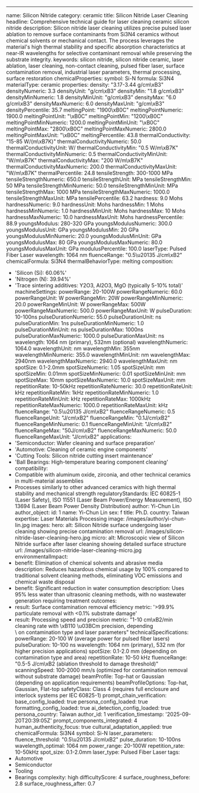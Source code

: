 ---
name: Silicon Nitride
category: ceramic
title: Silicon Nitride Laser Cleaning
headline: Comprehensive technical guide for laser cleaning ceramic silicon nitride
description: Silicon nitride laser cleaning utilizes precise pulsed laser ablation
  to remove surface contaminants from Si3N4 ceramics without chemical solvents or
  mechanical contact. The process leverages the material's high thermal stability
  and specific absorption characteristics at near-IR wavelengths for selective contaminant
  removal while preserving the substrate integrity.
keywords: silicon nitride, silicon nitride ceramic, laser ablation, laser cleaning,
  non-contact cleaning, pulsed fiber laser, surface contamination removal, industrial
  laser parameters, thermal processing, surface restoration
chemicalProperties:
  symbol: Si-N
  formula: Si3N4
  materialType: ceramic
properties:
  density: "3.17-3.44 g/cm\xB3"
  densityNumeric: 3.3
  densityUnit: "g/cm\xB3"
  densityMin: "1.8 g/cm\xB3"
  densityMinNumeric: 1.8
  densityMinUnit: "g/cm\xB3"
  densityMax: "6.0 g/cm\xB3"
  densityMaxNumeric: 6.0
  densityMaxUnit: "g/cm\xB3"
  densityPercentile: 35.7
  meltingPoint: "1900\xB0C"
  meltingPointNumeric: 1900.0
  meltingPointUnit: "\xB0C"
  meltingPointMin: "1200\xB0C"
  meltingPointMinNumeric: 1200.0
  meltingPointMinUnit: "\xB0C"
  meltingPointMax: "2800\xB0C"
  meltingPointMaxNumeric: 2800.0
  meltingPointMaxUnit: "\xB0C"
  meltingPercentile: 43.8
  thermalConductivity: "15-85 W/(m\xB7K)"
  thermalConductivityNumeric: 50.0
  thermalConductivityUnit: W/
  thermalConductivityMin: "0.5 W/m\xB7K"
  thermalConductivityMinNumeric: 0.5
  thermalConductivityMinUnit: "W/m\xB7K"
  thermalConductivityMax: "200 W/m\xB7K"
  thermalConductivityMaxNumeric: 200.0
  thermalConductivityMaxUnit: "W/m\xB7K"
  thermalPercentile: 24.8
  tensileStrength: 300-1000 MPa
  tensileStrengthNumeric: 650.0
  tensileStrengthUnit: MPa
  tensileStrengthMin: 50 MPa
  tensileStrengthMinNumeric: 50.0
  tensileStrengthMinUnit: MPa
  tensileStrengthMax: 1000 MPa
  tensileStrengthMaxNumeric: 1000.0
  tensileStrengthMaxUnit: MPa
  tensilePercentile: 63.2
  hardness: 9.0 Mohs
  hardnessNumeric: 9.0
  hardnessUnit: Mohs
  hardnessMin: 1 Mohs
  hardnessMinNumeric: 1.0
  hardnessMinUnit: Mohs
  hardnessMax: 10 Mohs
  hardnessMaxNumeric: 10.0
  hardnessMaxUnit: Mohs
  hardnessPercentile: 88.9
  youngsModulus: 280-320 GPa
  youngsModulusNumeric: 300.0
  youngsModulusUnit: GPa
  youngsModulusMin: 20 GPa
  youngsModulusMinNumeric: 20.0
  youngsModulusMinUnit: GPa
  youngsModulusMax: 80 GPa
  youngsModulusMaxNumeric: 80.0
  youngsModulusMaxUnit: GPa
  modulusPercentile: 100.0
  laserType: Pulsed Fiber Laser
  wavelength: 1064 nm
  fluenceRange: "0.5\u20135 J/cm\xB2"
  chemicalFormula: Si3N4
  thermalBehaviorType: melting
composition:
- 'Silicon (Si): 60.06%'
- 'Nitrogen (N): 39.94%'
- 'Trace sintering additives: Y2O3, Al2O3, MgO (typically 5-10% total)'
machineSettings:
  powerRange: 20-100W
  powerRangeNumeric: 60.0
  powerRangeUnit: W
  powerRangeMin: 20W
  powerRangeMinNumeric: 20.0
  powerRangeMinUnit: W
  powerRangeMax: 500W
  powerRangeMaxNumeric: 500.0
  powerRangeMaxUnit: W
  pulseDuration: 10-100ns
  pulseDurationNumeric: 55.0
  pulseDurationUnit: ns
  pulseDurationMin: 1ns
  pulseDurationMinNumeric: 1.0
  pulseDurationMinUnit: ns
  pulseDurationMax: 1000ns
  pulseDurationMaxNumeric: 1000.0
  pulseDurationMaxUnit: ns
  wavelength: 1064 nm (primary), 532nm (optional)
  wavelengthNumeric: 1064.0
  wavelengthUnit: nm
  wavelengthMin: 355nm
  wavelengthMinNumeric: 355.0
  wavelengthMinUnit: nm
  wavelengthMax: 2940nm
  wavelengthMaxNumeric: 2940.0
  wavelengthMaxUnit: nm
  spotSize: 0.1-2.0mm
  spotSizeNumeric: 1.05
  spotSizeUnit: mm
  spotSizeMin: 0.01mm
  spotSizeMinNumeric: 0.01
  spotSizeMinUnit: mm
  spotSizeMax: 10mm
  spotSizeMaxNumeric: 10.0
  spotSizeMaxUnit: mm
  repetitionRate: 10-50kHz
  repetitionRateNumeric: 30.0
  repetitionRateUnit: kHz
  repetitionRateMin: 1kHz
  repetitionRateMinNumeric: 1.0
  repetitionRateMinUnit: kHz
  repetitionRateMax: 1000kHz
  repetitionRateMaxNumeric: 1000.0
  repetitionRateMaxUnit: kHz
  fluenceRange: "0.5\u20135 J/cm\xB2"
  fluenceRangeNumeric: 0.5
  fluenceRangeUnit: "J/cm\xB2"
  fluenceRangeMin: "0.1J/cm\xB2"
  fluenceRangeMinNumeric: 0.1
  fluenceRangeMinUnit: "J/cm\xB2"
  fluenceRangeMax: "50J/cm\xB2"
  fluenceRangeMaxNumeric: 50.0
  fluenceRangeMaxUnit: "J/cm\xB2"
applications:
- 'Semiconductor: Wafer cleaning and surface preparation'
- 'Automotive: Cleaning of ceramic engine components'
- 'Cutting Tools: Silicon nitride cutting insert maintenance'
- 'Ball Bearings: High-temperature bearing component cleaning'
compatibility:
- Compatible with aluminum oxide, zirconia, and other technical ceramics in multi-material
  assemblies
- Processes similarly to other advanced ceramics with high thermal stability and mechanical
  strength
regulatoryStandards: IEC 60825-1 (Laser Safety), ISO 11551 (Laser Beam Power/Energy
  Measurement), ISO 13694 (Laser Beam Power Density Distribution)
author: Yi-Chun Lin
author_object:
  id: 1
  name: Yi-Chun Lin
  sex: f
  title: Ph.D.
  country: Taiwan
  expertise: Laser Materials Processing
  image: /images/author/yi-chun-lin.jpg
images:
  hero:
    alt: Silicon Nitride surface undergoing laser cleaning showing precise contamination
      removal
    url: /images/silicon-nitride-laser-cleaning-hero.jpg
  micro:
    alt: Microscopic view of Silicon Nitride surface after laser cleaning showing
      detailed surface structure
    url: /images/silicon-nitride-laser-cleaning-micro.jpg
environmentalImpact:
- benefit: Elimination of chemical solvents and abrasive media
  description: Reduces hazardous chemical usage by 100% compared to traditional solvent
    cleaning methods, eliminating VOC emissions and chemical waste disposal
- benefit: Significant reduction in water consumption
  description: Uses 95% less water than ultrasonic cleaning methods, with no wastewater
    generation requiring treatment
outcomes:
- result: Surface contamination removal efficiency
  metric: '>99.9% particulate removal with <0.1% substrate damage'
- result: Processing speed and precision
  metric: "1-10 cm\xB2/min cleaning rate with \xB110 \u03BCm precision, depending\
    \ on contamination type and laser parameters"
technicalSpecifications:
  powerRange: 20-100 W (average power for pulsed fiber lasers)
  pulseDuration: 10-100 ns
  wavelength: 1064 nm (primary), 532 nm (for higher precision applications)
  spotSize: 0.1-2.0 mm (depending on contamination type and area)
  repetitionRate: 10-50 kHz
  fluenceRange: "0.5-5 J/cm\xB2 (ablation threshold to damage threshold)"
  scanningSpeed: 100-2000 mm/s (optimized for contamination removal without substrate
    damage)
  beamProfile: Top-hat or Gaussian (depending on application requirements)
  beamProfileOptions: Top-hat, Gaussian, Flat-top
  safetyClass: Class 4 (requires full enclosure and interlock systems per IEC 60825-1)
prompt_chain_verification:
  base_config_loaded: true
  persona_config_loaded: true
  formatting_config_loaded: true
  ai_detection_config_loaded: true
  persona_country: Taiwan
  author_id: 1
  verification_timestamp: '2025-09-20T20:39:05Z'
  prompt_components_integrated: 4
  human_authenticity_focus: true
  cultural_adaptation_applied: true
chemicalFormula: Si3N4
symbol: Si-N
laser_parameters:
  fluence_threshold: "0.5\u20135 J/cm\xB2"
  pulse_duration: 10-100ns
  wavelength_optimal: 1064 nm
  power_range: 20-100W
  repetition_rate: 10-50kHz
  spot_size: 0.1-2.0mm
  laser_type: Pulsed Fiber Laser
tags:
- Automotive
- Semiconductor
- Tooling
- Bearings
complexity: high
difficultyScore: 4
surface_roughness_before: 2.8
surface_roughness_after: 0.7
